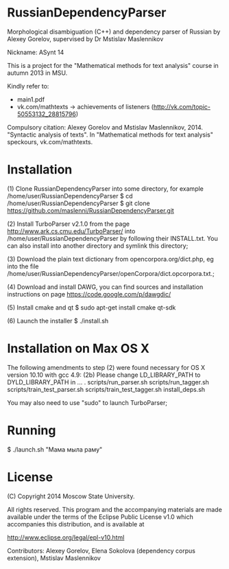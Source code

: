 RussianDependencyParser
=======================

Morphological disambiguation (C++) and dependency parser of Russian by Alexey Gorelov, supervised by Dr Mstislav Maslennikov

Nickname: ASynt 14

This is a project for the "Mathematical methods for text analysis" course in autumn 2013 in MSU. 

Kindly refer to:
- main1.pdf
- vk.com/mathtexts -> achievements of listeners (http://vk.com/topic-50553132_28815796)

Compulsory citation:
Alexey Gorelov and Mstislav Maslennikov, 2014. "Syntactic analysis of texts". In "Mathematical methods for text analysis" speckours, vk.com/mathtexts.


Installation
============

(1) Clone RussianDependencyParser into some directory, for example /home/user/RussianDependencyParser
   $ cd /home/user/RussianDependencyParser
   $ git clone https://github.com/maslenni/RussianDependencyParser.git

(2) Install TurboParser v2.1.0 from the page http://www.ark.cs.cmu.edu/TurboParser/ into /home/user/RussianDependencyParser by following their INSTALL.txt. You can also install into another directory and symlink this directory;  

(3) Download the plain text dictionary from opencorpora.org/dict.php, eg into the file /home/user/RussianDependencyParser/openCorpora/dict.opcorpora.txt.;

(4) Download and install DAWG, you can find sources and installation instructions on page https://code.google.com/p/dawgdic/

(5) Install cmake and qt
    $ sudo apt-get install cmake qt-sdk
    
(6) Launch the installer
    $ ./install.sh

Installation on Max OS X
========================

The following amendments to step (2) were found necessary for OS X version 10.10 with gcc 4.9:
(2b) Please change LD_LIBRARY_PATH to DYLD_LIBRARY_PATH in ... . 
scripts/run_parser.sh
scripts/run_tagger.sh
scripts/train_test_parser.sh
scripts/train_test_tagger.sh
install_deps.sh

You may also need to use "sudo" to launch TurboParser;

Running
=======

$ ./launch.sh "Мама мыла раму"

License
=======

   (C) Copyright 2014 Moscow State University.

   All rights reserved. This program and the accompanying materials
   are made available under the terms of the Eclipse Public License v1.0
   which accompanies this distribution, and is available at
   
   http://www.eclipse.org/legal/epl-v10.html
  
   Contributors:
       Alexey Gorelov, Elena Sokolova (dependency corpus extension), Mstislav Maslennikov
